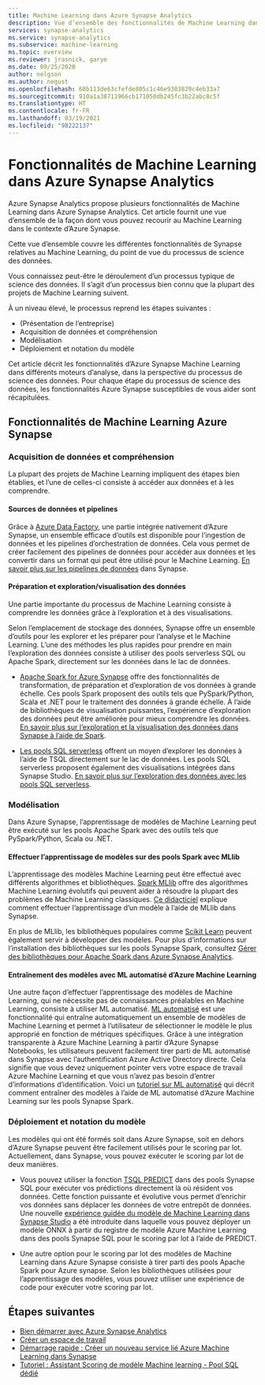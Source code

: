 ```yaml
---
title: Machine Learning dans Azure Synapse Analytics
description: Vue d’ensemble des fonctionnalités de Machine Learning dans Azure Synapse Analytics.
services: synapse-analytics
ms.service: synapse-analytics
ms.subservice: machine-learning
ms.topic: overview
ms.reviewer: jrasnick, garye
ms.date: 09/25/2020
author: nelgson
ms.author: negust
ms.openlocfilehash: 68b113de63cfefde805c1c46e9303829c4eb33a7
ms.sourcegitcommit: 910a1a38711966cb171050db245fc3b22abc8c5f
ms.translationtype: HT
ms.contentlocale: fr-FR
ms.lasthandoff: 03/19/2021
ms.locfileid: "98222137"
---
```

# <a name="machine-learning-capabilities-in-azure-synapse-analytics"></a>Fonctionnalités de Machine Learning dans Azure Synapse Analytics

Azure Synapse Analytics propose plusieurs fonctionnalités de Machine Learning dans Azure Synapse Analytics. Cet article fournit une vue d’ensemble de la façon dont vous pouvez recourir au Machine Learning dans le contexte d’Azure Synapse.

Cette vue d’ensemble couvre les différentes fonctionnalités de Synapse relatives au Machine Learning, du point de vue du processus de science des données.

Vous connaissez peut-être le déroulement d’un processus typique de science des données. Il s’agit d’un processus bien connu que la plupart des projets de Machine Learning suivent.

À un niveau élevé, le processus reprend les étapes suivantes :
* (Présentation de l’entreprise)
* Acquisition de données et compréhension
* Modélisation
* Déploiement et notation du modèle

Cet article décrit les fonctionnalités d’Azure Synapse Machine Learning dans différents moteurs d’analyse, dans la perspective du processus de science des données. Pour chaque étape du processus de science des données, les fonctionnalités Azure Synapse susceptibles de vous aider sont récapitulées.

## <a name="azure-synapse-machine-learning-capabilities"></a>Fonctionnalités de Machine Learning Azure Synapse

### <a name="data-acquisition-and-understanding"></a>Acquisition de données et compréhension

La plupart des projets de Machine Learning impliquent des étapes bien établies, et l’une de celles-ci consiste à accéder aux données et à les comprendre.

#### <a name="data-source-and-pipelines"></a>Sources de données et pipelines

Grâce à [Azure Data Factory](../../data-factory/introduction.md), une partie intégrée nativement d’Azure Synapse, un ensemble efficace d’outils est disponible pour l’ingestion de données et les pipelines d’orchestration de données. Cela vous permet de créer facilement des pipelines de données pour accéder aux données et les convertir dans un format qui peut être utilisé pour le Machine Learning. [En savoir plus sur les pipelines de données](../../data-factory/concepts-pipelines-activities.md?bc=%2fazure%2fsynapse-analytics%2fbreadcrumb%2ftoc.json&toc=%2fazure%2fsynapse-analytics%2ftoc.json) dans Synapse. 

#### <a name="data-preparation-and-explorationvisualization"></a>Préparation et exploration/visualisation des données

Une partie importante du processus de Machine Learning consiste à comprendre les données grâce à l’exploration et à des visualisations.

Selon l’emplacement de stockage des données, Synapse offre un ensemble d’outils pour les explorer et les préparer pour l’analyse et le Machine Learning. L’une des méthodes les plus rapides pour prendre en main l’exploration des données consiste à utiliser des pools serverless SQL ou Apache Spark, directement sur les données dans le lac de données.

* [Apache Spark for Azure Synapse](../spark/apache-spark-overview.md) offre des fonctionnalités de transformation, de préparation et d’exploration de vos données à grande échelle. Ces pools Spark proposent des outils tels que PySpark/Python, Scala et .NET pour le traitement des données à grande échelle. À l’aide de bibliothèques de visualisation puissantes, l’expérience d’exploration des données peut être améliorée pour mieux comprendre les données. [En savoir plus sur l’exploration et la visualisation des données dans Synapse à l’aide de Spark](../get-started-analyze-spark.md).

* [Les pools SQL serverless](../sql/on-demand-workspace-overview.md) offrent un moyen d’explorer les données à l’aide de TSQL directement sur le lac de données. Les pools SQL serverless proposent également des visualisations intégrées dans Synapse Studio. [En savoir plus sur l’exploration des données avec les pools SQL serverless](../get-started-analyze-sql-on-demand.md).

### <a name="modeling"></a>Modélisation

Dans Azure Synapse, l’apprentissage de modèles de Machine Learning peut être exécuté sur les pools Apache Spark avec des outils tels que PySpark/Python, Scala ou .NET.

#### <a name="train-models-on-spark-pools-with-mllib"></a>Effectuer l’apprentissage de modèles sur des pools Spark avec MLlib

L’apprentissage des modèles Machine Learning peut être effectué avec différents algorithmes et bibliothèques. [Spark MLlib](http://spark.apache.org/docs/latest/ml-guide.html) offre des algorithmes Machine Learning évolutifs qui peuvent aider à résoudre la plupart des problèmes de Machine Learning classiques. [Ce didacticiel](../spark/apache-spark-machine-learning-mllib-notebook.md) explique comment effectuer l’apprentissage d’un modèle à l’aide de MLlib dans Synapse.

En plus de MLlib, les bibliothèques populaires comme [Scikit Learn](https://scikit-learn.org/stable/) peuvent également servir à développer des modèles. Pour plus d’informations sur l’installation des bibliothèques sur les pools Synapse Spark, consultez [Gérer des bibliothèques pour Apache Spark dans Azure Synapse Analytics](../spark/apache-spark-azure-portal-add-libraries.md).

#### <a name="train-models-with-azure-machine-learning-automated-ml"></a>Entraînement des modèles avec ML automatisé d’Azure Machine Learning

Une autre façon d’effectuer l’apprentissage des modèles de Machine Learning, qui ne nécessite pas de connaissances préalables en Machine Learning, consiste à utiliser ML automatisé. [ML automatisé](../../machine-learning/concept-automated-ml.md) est une fonctionnalité qui entraîne automatiquement un ensemble de modèles de Machine Learning et permet à l’utilisateur de sélectionner le modèle le plus approprié en fonction de métriques spécifiques. Grâce à une intégration transparente à Azure Machine Learning à partir d’Azure Synapse Notebooks, les utilisateurs peuvent facilement tirer parti de ML automatisé dans Synapse avec l’authentification Azure Active Directory directe.  Cela signifie que vous devez uniquement pointer vers votre espace de travail Azure Machine Learning et que vous n’avez pas besoin d’entrer d’informations d’identification. Voici un [tutoriel sur ML automatisé](../spark/apache-spark-azure-machine-learning-tutorial.md) qui décrit comment entraîner des modèles à l’aide de ML automatisé d’Azure Machine Learning sur les pools Synapse Spark.

### <a name="model-deployment-and-scoring"></a>Déploiement et notation du modèle

Les modèles qui ont été formés soit dans Azure Synapse, soit en dehors d’Azure Synapse peuvent être facilement utilisés pour le scoring par lot. Actuellement, dans Synapse, vous pouvez exécuter le scoring par lot de deux manières.

* Vous pouvez utiliser la fonction [TSQL PREDICT](../sql-data-warehouse/sql-data-warehouse-predict.md) dans des pools Synapse SQL pour exécuter vos prédictions directement là où résident vos données. Cette fonction puissante et évolutive vous permet d’enrichir vos données sans déplacer les données de votre entrepôt de données. Une nouvelle [expérience guidée du modèle de Machine Learning dans Synapse Studio](./tutorial-sql-pool-model-scoring-wizard.md) a été introduite dans laquelle vous pouvez déployer un modèle ONNX à partir du registre de modèle Azure Machine Learning dans des pools Synapse SQL pour le scoring par lot à l’aide de PREDICT.

* Une autre option pour le scoring par lot des modèles de Machine Learning dans Azure Synapse consiste à tirer parti des pools Apache Spark pour Azure synapse. Selon les bibliothèques utilisées pour l’apprentissage des modèles, vous pouvez utiliser une expérience de code pour exécuter votre scoring par lot.

## <a name="next-steps"></a>Étapes suivantes

* [Bien démarrer avec Azure Synapse Analytics](../get-started.md)
* [Créer un espace de travail](../get-started-create-workspace.md)
* [Démarrage rapide : Créer un nouveau service lié Azure Machine Learning dans Synapse](quickstart-integrate-azure-machine-learning.md)
* [Tutoriel : Assistant Scoring de modèle Machine learning - Pool SQL dédié](tutorial-sql-pool-model-scoring-wizard.md)